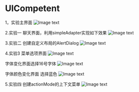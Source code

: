 # UICompetent
1，实验主界面
![Image text](https://github.com/Ocean-Zhang-123012016180/UICompetent/blob/master/image/main.png)

2.实验一 聊天界面，利用simpleAdapter实现如下效果
![Image text](https://github.com/Ocean-Zhang-123012016180/UICompetent/blob/master/image/chatform.png)


3.实验二 创建自定义布局的AlertDialog
![Image text](https://github.com/Ocean-Zhang-123012016180/UICompetent/blob/master/image/alertdialog.png)

4.实验3 
菜单选项界面
![Image text](https://github.com/Ocean-Zhang-123012016180/UICompetent/blob/master/image/menutest_main.png)

字体变化界面选择16号字体
![Image text](https://github.com/Ocean-Zhang-123012016180/UICompetent/blob/master/image/menutest_font.png)

字体颜色变化界面 选择蓝色
![Image text](https://github.com/Ocean-Zhang-123012016180/UICompetent/blob/master/image/menutest_color.png)

5.实验四 创建actionMode的上下文菜单
![Image text](https://github.com/Ocean-Zhang-123012016180/UICompetent/blob/master/image/actionmode.png)




